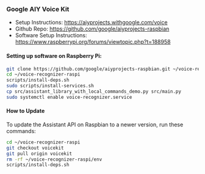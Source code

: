 ### Google AIY Voice Kit
* Setup Instructions: https://aiyprojects.withgoogle.com/voice
* Github Repo: https://github.com/google/aiyprojects-raspbian
* Software Setup Instructions: https://www.raspberrypi.org/forums/viewtopic.php?t=188958

#### Setting up software on Raspberry Pi:
```bash
git clone https://github.com/google/aiyprojects-raspbian.git ~/voice-recognizer-raspi
cd ~/voice-recognizer-raspi
scripts/install-deps.sh
sudo scripts/install-services.sh
cp src/assistant_library_with_local_commands_demo.py src/main.py
sudo systemctl enable voice-recognizer.service
```

#### How to Update
To update the Assistant API on Raspbian to a newer version, run these commands:
```bash
cd ~/voice-recognizer-raspi
git checkout voicekit
git pull origin voicekit
rm -rf ~/voice-recognizer-raspi/env
scripts/install-deps.sh
```
